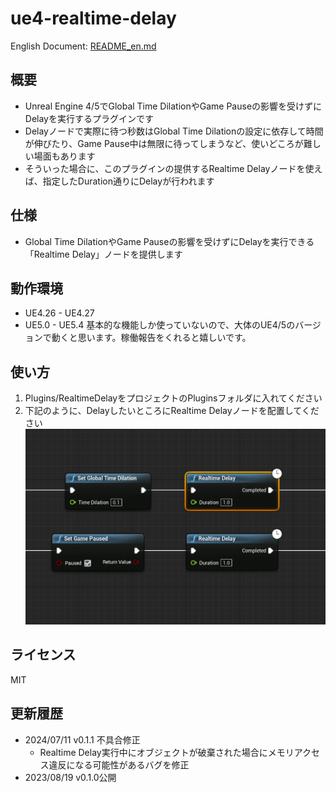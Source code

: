 # ue4-realtime-delay
English Document: [README_en.md](README_en.md)

## 概要
* Unreal Engine 4/5でGlobal Time DilationやGame Pauseの影響を受けずにDelayを実行するプラグインです
* Delayノードで実際に待つ秒数はGlobal Time Dilationの設定に依存して時間が伸びたり、Game Pause中は無限に待ってしまうなど、使いどころが難しい場面もあります
* そういった場合に、このプラグインの提供するRealtime Delayノードを使えば、指定したDuration通りにDelayが行われます

## 仕様

* Global Time DilationやGame Pauseの影響を受けずにDelayを実行できる「Realtime Delay」ノードを提供します

## 動作環境

* UE4.26 - UE4.27
* UE5.0 - UE5.4
基本的な機能しか使っていないので、大体のUE4/5のバージョンで動くと思います。稼働報告をくれると嬉しいです。

## 使い方

1. Plugins/RealtimeDelayをプロジェクトのPluginsフォルダに入れてください
1. 下記のように、DelayしたいところにRealtime Delayノードを配置してください
![](images/image.png)

## ライセンス
MIT

## 更新履歴
* 2024/07/11 v0.1.1 不具合修正
  * Realtime Delay実行中にオブジェクトが破棄された場合にメモリアクセス違反になる可能性があるバグを修正
* 2023/08/19 v0.1.0公開

